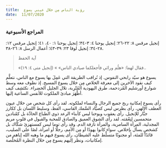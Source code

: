 ```yaml
---
title:  رؤية الناس مِن خلال عيني يسوع
date:  11/07/2020
---
```


### المراجع الأسبوعية
إنجيل مرقس ٨: ٢٢-٢٦؛ إنجيل يوحنا ٤: ٣-٣٤؛ إنجيل يوحنا ١: ٤٠، ٤١؛ إنجيل مرقس ١٢: ٢٨-٣٤؛ إنجيل لوقا ٢٣: ٣٩-٤٣؛ أعمال الرسل ٨: ٢٦-٣٨.

> <p>آية الحفظ</p>
> «فقال لهما: «هلُم ورائي فأجعلكما صيادي الناس» » (إنجيل متى ٤: ١٩)..

يسوع هو سيّد رابحي النفوس. إذ نُراقب الطريقة التي عَمِلَ بها يسوع مع الناس، نتعلَّم كيف نقود الآخرين إلى معرفة الخلاص مِن خلال يسوع المسيح. إذ نطوف معه وسط شوارع أورشليم المُزدحمة، طرق اليهودية المُتْرِبة، تلال الجليل الخضراء. نكتَشِف كيف أظْهَرَ مبادئ الملكوت للأنفس الساعية إليها.

رأى يسوع إمكانية ربح جميع الرجال والنساء لملكوته. لقد رأى كل شخص من خلال عيون العطف الإلهي. رأى بطرس ليس كصيَّاد السَّمك القاسي، الفظ، وسليط اللسان بل ككارز جبَّار للإنجيل. رأى يعقوب ويوحنا ليس كأبناء الرعد ذوي الطباع الحادَّة بل كمُنادين متحمسين لِنِعْمَته. لقد رأى الشوق العميق والصادق للمحبة والقبول في قلوب مريم المجدلية، المرأة السامرية، والمرأة نازفة الدم. وقد رأى توما ليس كمستهزئ شكَّاك بل كشخصٍ يسأل بإخلاص. سواء كانوا يهودًا أو مِن الأمم، رجلًا أو امرأة، لصًا على الصليب، قائدًا للمئة، أو مجنونًا متسلِّط عليه الشيطان، رأى يسوع فيهم ما وهبه الله إياهم من إمكانيات، ونظر إليهم يسوع مِن خلال النظرة المُخلِّصة.